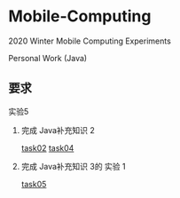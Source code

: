 # Mobile-Computing

2020 Winter Mobile Computing Experiments

Personal Work (Java)

## 要求

实验5

1. 完成 Java补充知识 2

   [task02](https://github.com/Voychek1024/Mobile-Computing/tree/main/ex05/task02) [task04](https://github.com/Voychek1024/Mobile-Computing/tree/main/ex04/task04)

2. 完成 Java补充知识 3的 实验 1

   [task05](https://github.com/Voychek1024/Mobile-Computing/tree/main/ex04/task05)



